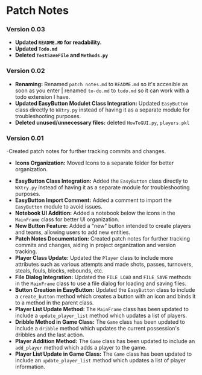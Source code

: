 # Patch Notes

### Version 0.03
- **Updated `README.MD` for readability.**
- **Updated ``Todo.md``**
- **Deleted ``TestSaveFile`` and ``Methods.py``**

### Version 0.02

* **Renaming:** Renamed `patch notes.md` to `README.md` so it's accesible as soon as you enter | renamed `to-do.md` to `todo.md` so it can work with a todo extension I have.
* **Updated EasyButton Modulet Class Integration:** Updated `EasyButton` class directly to `WXtry.py` instead of having it as a separate module for troubleshooting purposes.
* **Deleted unused/unnecessary files:** deleted `HowToGUI.py`, `players.pkl`



### Version 0.01
-Created patch notes for further tracking commits and changes.

* **Icons Organization:** Moved Icons to a separate folder for better organization.
- **EasyButton Class Integration:** Added the `EasyButton` class directly to `WXtry.py` instead of having it as a separate module for troubleshooting purposes.
- **EasyButton Import Comment:** Added a comment to import the `EasyButton` module to avoid issues.
- **Notebook UI Addition:** Added a notebook below the icons in the `MainFrame` class for better UI organization.
- **New Button Feature:** Added a "new" button intended to create players and teams, allowing users to add new entities.
- **Patch Notes Documentation:** Created patch notes for further tracking commits and changes, aiding in project organization and version tracking.
- **Player Class Update:** Updated the `Player` class to include more attributes such as various attempts and made shots, passes, turnovers, steals, fouls, blocks, rebounds, etc.
- **File Dialog Integration:** Updated the `FILE_LOAD` and `FILE_SAVE` methods in the `MainFrame` class to use a file dialog for loading and saving files.
- **Button Creation in EasyButton:** Updated the `EasyButton` class to include a `create_button` method which creates a button with an icon and binds it to a method in the parent class.
- **Player List Update Method:** The `MainFrame` class has been updated to include a `update_player_list` method which updates a list of players.
- **Dribble Method in Game Class:** The `Game` class has been updated to include a `dribble` method which updates the current possession's dribbles and the last action.
- **Player Addition Method:** The `Game` class has been updated to include an `add_player` method which adds a player to the game.
- **Player List Update in Game Class:** The `Game` class has been updated to include an `update_player_list` method which updates a list of player information.